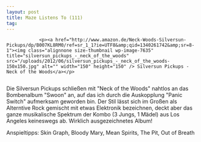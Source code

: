 ```yaml
---
layout: post
title: Maze Listens To (111)
tag: 
---
```



                <p><a href="http://www.amazon.de/Neck-Woods-Silversun-Pickups/dp/B007KL8RM0/ref=sr_1_1?ie=UTF8&amp;qid=1340261742&amp;sr=8-1"><img class="alignnone size-thumbnail wp-image-7635" title="silversun_pickups_-_neck_of_the_woods" src="/uploads/2012/06/silversun_pickups_-_neck_of_the_woods-150x150.jpg" alt="" width="150" height="150" /> Silversun Pickups - Neck of the Woods</a></p>
<img src="/uploads/2010/02/maze_listens_to_5stars.png" alt="" />
<p>Die Silversun Pickups schließen mit &quot;Neck of the Woods&quot; nahtlos an das Bombenalbum &quot;Swoon&quot; an, auf das ich durch die Auskopplung &quot;Panic Switch&quot; aufmerksam geworden bin. Der Stil lässt sich im Großen als Alterntive Rock gemischt mit etwas Elektronik bezeichnen, deckt aber das ganze musikalische Spektrum der Kombo (3 Jungs, 1 Mädel) aus Los Angeles keineswegs ab. Wirklich ausgezeichnetes Album!</p>
<p>Anspieltipps: Skin Graph, Bloody Mary, Mean Spirits, The Pit, Out of Breath</p>
            
